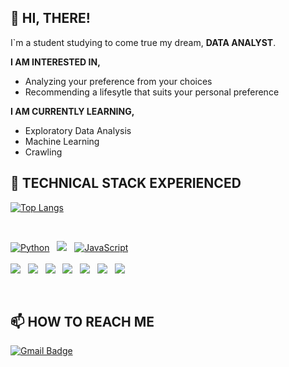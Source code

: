 ## 👋 HI, THERE!

I`m a student studying to come true my dream, **DATA ANALYST**.

**I AM INTERESTED IN,**
- Analyzing your preference from your choices
- Recommending a lifesytle that suits your personal preference

**I AM CURRENTLY LEARNING,**
- Exploratory Data Analysis
- Machine Learning
- Crawling



## 🌱 TECHNICAL STACK EXPERIENCED

[![Top Langs](https://github-readme-stats.vercel.app/api/top-langs/?username=jayarnim&langs_count=8)](https://github.com/anuraghazra/github-readme-통계)

<br>
<p align="left">
<a href="#">
<img alt="Python" src="https://img.shields.io/badge/python%20-%2314354C.svg?style=for-the-badge&logo=python&logoColor=white"/></a> &nbsp;
<a href="#">
<img src="https://img.shields.io/badge/MySQL-4479A1?style=for-the-badge&logo=MySQL&logoColor=white"/></a> &nbsp;
<a href="#">
<img alt="JavaScript" src="https://img.shields.io/badge/javascript%20-%23323330.svg?&style=for-the-badge&logo=javascript&logoColor=%23F7DF1E"/></a> &nbsp;
</br>
<br>
<a href="#">
<img src="https://img.shields.io/badge/numpy-013243?style=flat-square&logo=numpy&logoColor=white"/></a> &nbsp;
<a href="#">
<img src="https://img.shields.io/badge/pandas-150458?style=flat-square&logo=pandas&logoColor=white"/></a> &nbsp;
<a href="#">
<img src="https://img.shields.io/badge/plotly-3F4F75?style=flat-square&logo=Plotly&logoColor=white"/></a> &nbsp;
<a href="#">
<img src="https://img.shields.io/badge/plotly-3F4F75?style=flat-square&logo=Plotly&logoColor=white"/></a> &nbsp;
<a href="#">
<img src="https://img.shields.io/badge/streamlit-FF4B4B?style=flat-square&logo=Streamlit&logoColor=white"/></a> &nbsp;
<a href="#">
<img src="https://img.shields.io/badge/scikitlearn-F7931E?style=flat-square&logo=scikit-learn&logoColor=white"/></a> &nbsp;
<a href="#">
<img src="https://img.shields.io/badge/tensorflow-FF6F00?style=flat-square&logo=tensorflow&logoColor=white"/></a> &nbsp;
</p>
</br>


## 📫 HOW TO REACH ME
[![Gmail Badge](https://img.shields.io/badge/Gmail-d14836?style=for-the-badge&logo=Gmail&logoColor=white&link=mailto:jayarnim727@gmail.com)](mailto:jayarnim727@gmail.com) &nbsp;


<!---
jayarnim/jayarnim is a ✨ special ✨ repository because its `README.md` (this file) appears on your GitHub profile.
You can click the Preview link to take a look at your changes.
--->
